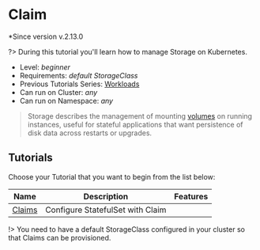 # Claim

*Since version  v.2.13.0

?> During this tutorial you'll learn how to manage Storage on Kubernetes.

* Level: *beginner*
* Requirements: *default StorageClass*
* Previous Tutorials Series: [Workloads](/tutorials/workloads/)
* Can run on Cluster: *any*
* Can run on Namespace: *any*

> Storage describes the management of mounting [volumes](https://kubernetes.io/docs/concepts/storage/volumes/) on running instances, useful for stateful applications that want persistence of disk data across restarts or upgrades.

## Tutorials

Choose your Tutorial that you want to begin from the list below:

| Name                               | Description                      | Features |
|------------------------------------|----------------------------------|----------|
| [Claims](tutorials/storage/claims/) | Configure StatefulSet with Claim |          |

!> You need to have a default StorageClass configured in your cluster so that Claims can be provisioned.
